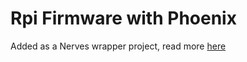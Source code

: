 # Rpi Firmware with Phoenix

Added as a Nerves wrapper project, read more [here](https://hexdocs.pm/nerves/user-interfaces.html)

